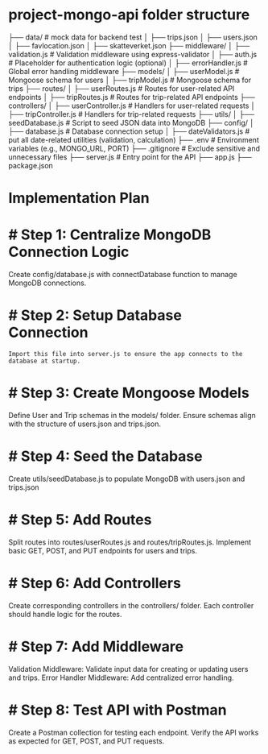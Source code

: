 # project-mongo-api folder structure
├── data/                  # mock data for backend test
│   ├── trips.json
│   ├── users.json
│   ├── favlocation.json
│   ├── skatteverket.json
├── middleware/
│   ├── validation.js       # Validation middleware using express-validator
│   ├── auth.js             # Placeholder for authentication logic (optional)
│   ├── errorHandler.js     # Global error handling middleware
├── models/
│   ├── userModel.js             # Mongoose schema for users
│   ├── tripModel.js             # Mongoose schema for trips
├── routes/
│   ├── userRoutes.js       # Routes for user-related API endpoints
│   ├── tripRoutes.js       # Routes for trip-related API endpoints
├── controllers/
│   ├── userController.js   # Handlers for user-related requests
│   ├── tripController.js   # Handlers for trip-related requests
├── utils/
│   ├── seedDatabase.js     # Script to seed JSON data into MongoDB
├── config/
│   ├── database.js         # Database connection setup
│   ├── dateValidators.js   # put all date-related utilities (validation, calculation)
├── .env                    # Environment variables (e.g., MONGO_URL, PORT)
├── .gitignore              # Exclude sensitive and unnecessary files
├── server.js               # Entry point for the API
├── app.js
├── package.json


# Implementation Plan
# # Step 1: Centralize MongoDB Connection Logic
  Create config/database.js with connectDatabase function to manage MongoDB connections.
# # Step 2: Setup Database Connection
    Import this file into server.js to ensure the app connects to the database at startup.
# # Step 3: Create Mongoose Models
  Define User and Trip schemas in the models/ folder.
  Ensure schemas align with the structure of users.json and trips.json.
# # Step 4: Seed the Database
  Create utils/seedDatabase.js to populate MongoDB with users.json and trips.json
# # Step 5: Add Routes
  Split routes into routes/userRoutes.js and routes/tripRoutes.js.
  Implement basic GET, POST, and PUT endpoints for users and trips.
# # Step 6: Add Controllers
  Create corresponding controllers in the controllers/ folder.
  Each controller should handle logic for the routes.
# # Step 7: Add Middleware
  Validation Middleware: Validate input data for creating or updating users and trips.
  Error Handler Middleware: Add centralized error handling.
# # Step 8: Test API with Postman
  Create a Postman collection for testing each endpoint.
  Verify the API works as expected for GET, POST, and PUT requests.